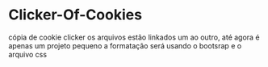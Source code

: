 # Clicker-Of-Cookies
cópia de cookie clicker
os arquivos estão linkados um ao outro, até agora é apenas um projeto pequeno
a formatação será usando o bootsrap e o arquivo css
